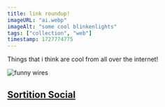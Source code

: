 ```yaml
---
title: link roundup!
imageURL: "ai.webp"
imageAlt: "some cool blinkenlights"
tags: ["collection", "web"]
timestamp: 1727774775
---
```


Things that i think are cool from all over the internet!
<!--more-->

![funny wires](https://zoe.kittycat.homes/image/ai.webp)

## [Sortition Social](https://suricrasia.online/sortition/)